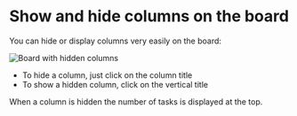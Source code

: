 Show and hide columns on the board
==================================

You can hide or display columns very easily on the board:

![Board with hidden columns](http://kanboard.net/screenshots/documentation/board-hide-show-column.png)

- To hide a column, just click on the column title
- To show a hidden column, click on the vertical title

When a column is hidden the number of tasks is displayed at the top.
